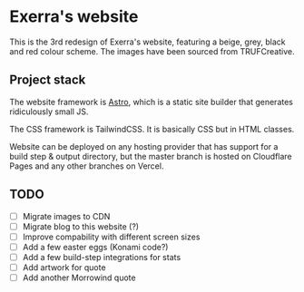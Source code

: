 # Exerra's website

This is the 3rd redesign of Exerra's website, featuring a beige, grey, black and red colour scheme. The images have been sourced from TRUFCreative.

## Project stack
The website framework is [Astro](https://astro.build), which is a static site builder that generates ridiculously small JS.

The CSS framework is TailwindCSS. It is basically CSS but in HTML classes.

Website can be deployed on any hosting provider that has support for a build step & output directory, but the master branch is hosted on Cloudflare Pages and any other branches on Vercel.

## TODO

- [ ] Migrate images to CDN
- [ ] Migrate blog to this website (?)
- [ ] Improve compability with different screen sizes
- [ ] Add a few easter eggs (Konami code?)
- [ ] Add a few build-step integrations for stats
- [ ] Add artwork for quote
- [ ] Add another Morrowind quote